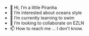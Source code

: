 - 👋 Hi, I’m a little Piranha
- 👀 I’m interested about oceans style
- 🌱 I’m currently learning to swim
- 💞️ I’m looking to collaborate on EZLN
- 📫 How to reach me ... I don't know.

<!---
Piranhashaman667/Piranhashaman667 is a ✨ special ✨ repository because its `README.md` (this file) appears on your GitHub profile.
You can click the Preview link to take a look at your changes.
--->


